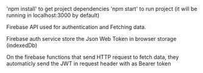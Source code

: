 'npm install' to get project dependencies
'npm start' to run project (it will be running in localhost:3000 by default)

Firebase API used for authentication and Fetching data.

Firebase auth service store the Json Web Token in browser storage (indexedDb)

On the firebase functions that send HTTP request to fetch data, they automaticly send the JWT in request header with as Bearer token